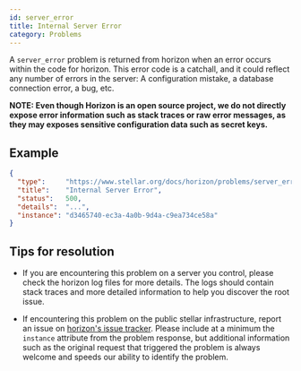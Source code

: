 ```yaml
---
id: server_error
title: Internal Server Error
category: Problems
---
```


A `server_error` problem is returned from horizon when an error occurs within
the code for horizon.  This error code is a catchall, and it could reflect any
number of errors in the server:  A configuration mistake, a database connection
error, a bug, etc.

**NOTE: Even though Horizon is an open source project, we do not directly expose error information such as stack traces or raw error messages, as they may exposes sensitive configuration data such as secret keys.**

## Example

```json
{
  "type":     "https://www.stellar.org/docs/horizon/problems/server_error",
  "title":    "Internal Server Error",
  "status":   500,
  "details":  "...",
  "instance": "d3465740-ec3a-4a0b-9d4a-c9ea734ce58a"
}
```

## Tips for resolution

- If you are encountering this problem on a server you control, please check the
  horizon log files for more details.  The logs should contain stack traces and
  more detailed information to help you discover the root issue.

- If encountering this problem on the public stellar infrastructure, report an
  issue on [horizon's issue tracker](#).  Please include at a minimum the
  `instance`   attribute from the problem response, but additional information
  such as the original request that triggered the problem is always welcome and
  speeds our ability to identify the problem.

